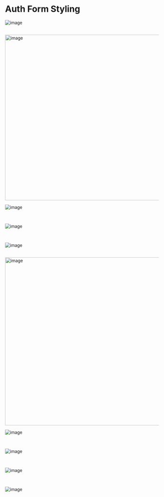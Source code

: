 # Auth Form Styling

![image](https://github.com/user-attachments/assets/4dc95530-c312-45c5-aa10-b80262fee8be)

<br/>

<img width="540" alt="image" src="https://github.com/user-attachments/assets/45cde6ef-992c-4153-a42d-4255446ce8d7" />

<br/>

![image](https://github.com/user-attachments/assets/85623a94-7be5-4070-a09e-b3d9854df6ee)

<br/>

![image](https://github.com/user-attachments/assets/fab0d34b-e4c9-46f4-a473-9e0f4d602fc7)


<br/>

![image](https://github.com/user-attachments/assets/39c888a3-41c7-40b6-8bea-c8a81bc9aadb)

<br/>

<img width="548" alt="image" src="https://github.com/user-attachments/assets/9f360cff-239d-4151-bbbf-741f92b0c5f6" />

<br/>

![image](https://github.com/user-attachments/assets/d911c7b1-a73f-4134-aaa0-83dcd0e5df24)

<br/>

![image](https://github.com/user-attachments/assets/ca5f5d18-c253-44e5-a0ba-f911c6b8159a)

<br/>

![image](https://github.com/user-attachments/assets/cdae52d3-564b-41cc-8f3a-b0500f7c7ab1)

<br/>

![image](https://github.com/user-attachments/assets/05b6b984-ff97-44ee-a75b-3a916fc9abb4)









